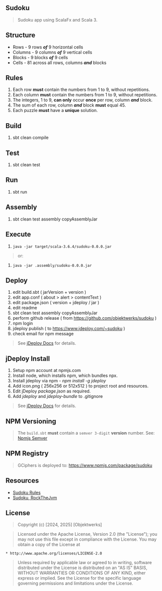 Sudoku
------
>Sudoku app using ScalaFx and Scala 3.

Structure
---------
* Rows - 9 rows ***of*** 9 horizontal cells
* Columns - 9 columns ***of*** 9 vertical cells
* Blocks - 9 blocks ***of*** 9 cells
* Cells - 81 across all rows, columns ***and*** blocks

Rules
-----
1. Each row **must** contain the numbers from 1 to 9, without repetitions.
2. Each column **must** contain the numbers from 1 to 9, without repetitions.
3. The integers, 1 to 9, **can only** occur **once** per row, column ***and*** block.
4. The sum of each row, column ***and*** block **must** equal 45.
5. Each puzzle **must** have a **unique** solution.

Build
-----
1. sbt clean compile

Test
----
1. sbt clean test

Run
---
1. sbt run

Assembly
--------
1. sbt clean test assembly copyAssemblyJar

Execute
-------
1. ```java -jar target/scala-3.6.4/sudoku-0.0.0.jar```
>or:
1. ```java -jar .assembly/sudoku-0.0.0.jar```

Deploy
------
1. edit build.sbt ( jarVersion + version )
2. edit app.conf ( about > alert > contentText )
3. edit package.json ( version + jdeploy / jar )
4. edit readme
5. sbt clean test assembly copyAssemblyJar
6. perform github release ( from https://github.com/objektwerks/sudoku )
7. npm login
8. jdeploy publish ( to https://www.jdeploy.com/~sudoku )
9. check email for npm message
>See [jDeploy Docs](https://www.jdeploy.com/docs/manual/#_getting_started) for details.

jDeploy Install
---------------
1. Setup npm account at npmjs.com
2. Install node, which installs npm, which bundles npx.
3. Install jdeploy via npm - *npm install -g jdeploy*
4. Add icon.png ( 256x256 or 512x512 ) to project root and resources.
5. Edit jDeploy *package.json* as required.
6. Add *jdeploy* and *jdeploy-bundle* to .gitignore
>See [jDeploy Docs](https://www.jdeploy.com/docs/manual/#_getting_started) for details.

NPM Versioning
--------------
>The ```build.sbt``` **must** contain a ```semver 3-digit``` **version** number. See: [Npmjs Semver](https://docs.npmjs.com/about-semantic-versioning)

NPM Registry
------------
>GCiphers is deployed to: https://www.npmjs.com/package/sudoku

Resources
---------
* [Sudoku Rules](https://www.sudokuonline.io/tips/sudoku-rules)
* [Sudoku, RockTheJvm](https://rockthejvm.com/articles/a-backtracking-sudoku-solver-in-scala)

License
-------
>Copyright (c) [2024, 2025] [Objektwerks]

>Licensed under the Apache License, Version 2.0 (the "License");
you may not use this file except in compliance with the License.
You may obtain a copy of the License at

    * http://www.apache.org/licenses/LICENSE-2.0

>Unless required by applicable law or agreed to in writing, software
distributed under the License is distributed on an "AS IS" BASIS,
WITHOUT WARRANTIES OR CONDITIONS OF ANY KIND, either express or implied.
See the License for the specific language governing permissions and
limitations under the License.